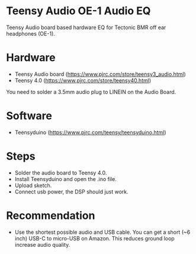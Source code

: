 # Teensy Audio OE-1 Audio EQ
Teensy Audio board based hardware EQ for Tectonic BMR off ear headphones (OE-1).

# Hardware
- Teensy Audio board (https://www.pjrc.com/store/teensy3_audio.html)
- Teensy 4.0 (https://www.pjrc.com/store/teensy40.html)

You need to solder a 3.5mm audio plug to LINEIN on the Audio Board.

# Software
- Teensyduino (https://www.pjrc.com/teensy/teensyduino.html)

# Steps
- Solder the audio board to Teensy 4.0.
- Install Teensyduino and open the .ino file.
- Upload sketch.
- Connect usb power, the DSP should just work.

# Recommendation
- Use the shortest possible audio and USB cable. You can get a short (~6 inch) USB-C to micro-USB on Amazon. This reduces ground loop increase audio quality.